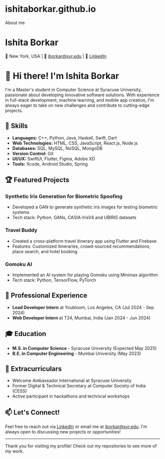 # ishitaborkar.github.io
About me

# Ishita Borkar

📍 New York, USA | 📧 iborkar@syr.edu | 🔗 [LinkedIn](https://www.linkedin.com/in/ishita-borkar)

# 👋 Hi there! I'm Ishita Borkar

I'm a Master's student in Computer Science at Syracuse University, passionate about developing innovative software solutions. With experience in full-stack development, machine learning, and mobile app creation, I'm always eager to take on new challenges and contribute to cutting-edge projects.

## 🚀 Skills

- **Languages:** C++, Python, Java, Haskell, Swift, Dart
- **Web Technologies:** HTML, CSS, JavaScript, React.js, Node.js
- **Databases:** SQL, MySQL, NoSQL, MongoDB
- **Version Control:** Git
- **UI/UX:** SwiftUI, Flutter, Figma, Adobe XD
- **Tools:** Xcode, Android Studio, Spring

## 🏆 Featured Projects

### Synthetic Iris Generation for Biometric Spoofing
- Developed a GAN to generate synthetic iris images for testing biometric systems
- Tech stack: Python, GANs, CASIA-IrisV4 and UBIRIS datasets

### Travel Buddy
- Created a cross-platform travel itinerary app using Flutter and Firebase
- Features: Customized itineraries, crowd-sourced recommendations, place search, and hotel booking

### Gomoku AI
- Implemented an AI system for playing Gomoku using Minimax algorithm
- Tech stack: Python, TensorFlow, PyTorch

## 💼 Professional Experience

- **Lead Developer Intern** at Youbloom, Los Angeles, CA (Jul 2024 - Sep 2024)
- **Web Developer Intern** at T24, Mumbai, India (Jan 2024 - Jun 2024)

## 🎓 Education

- **M.S. in Computer Science** - Syracuse University (Expected May 2025)
- **B.E. in Computer Engineering** - Mumbai University (May 2023)

## 🌟 Extracurriculars

- Welcome Ambassador International at Syracuse University
- Former Digital & Technical Secretary at Computer Society of India (CESS)
- Active participant in hackathons and technical workshops

## 📫 Let's Connect!

Feel free to reach out via [LinkedIn](https://www.linkedin.com/in/ishita-borkar) or email me at iborkar@syr.edu. I'm always open to discussing new projects or opportunities!

---

Thank you for visiting my profile! Check out my repositories to see more of my work.
